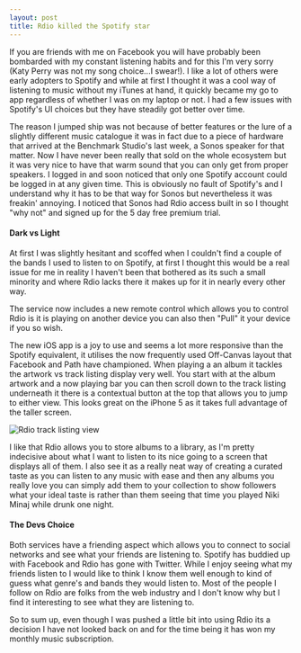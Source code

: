 ```yaml
---
layout: post
title: Rdio killed the Spotify star
---
```

If you are friends with me on Facebook you will have probably been bombarded with my constant listening habits and for this I'm very sorry (Katy Perry was not my song choice...I swear!). I like a lot of others were early adopters to Spotify and while at first I thought it was a cool way of listening to music without my iTunes at hand, it quickly became my go to app regardless of whether I was on my laptop or not. I had a few issues with Spotify's UI choices but they have steadily got better over time.

The reason I jumped ship was not because of better features or the lure of a slightly different music catalogue it was in fact due to a piece of hardware that arrived at the Benchmark Studio's last week, a Sonos speaker for that matter. Now I have never been really that sold on the whole ecosystem but it was very nice to have that warm sound that you can only get from proper speakers. I logged in and soon noticed that only one Spotify account could be logged in at any given time. This is obviously no fault of Spotify's and I understand why it has to be that way for Sonos but nevertheless it was freakin' annoying. I noticed that Sonos had Rdio access built in so I thought "why not" and signed up for the 5 day free premium trial.


#### Dark vs Light
At first I was slightly hesitant and scoffed when I couldn't find a couple of the bands I used to listen to on Spotify, at first I thought this would be a real issue for me in reality I haven't been that bothered as its such a small minority and where Rdio lacks there it makes up for it in nearly every other way.

The service now includes a new remote control which allows you to control Rdio is it is playing on another device you can also then "Pull" it your device if you so wish.

The new iOS app is a joy to use and seems a lot  more responsive than the Spotify equivalent, it utilises the now frequently used Off-Canvas layout that Facebook and Path have championed. When playing a an album it tackles the artwork vs track listing display very well. You start with at the album artwork and a now playing bar  you can then scroll down to the track listing underneath it there is a contextual button at the top that allows you to jump to either view. This looks great on the iPhone 5 as it takes full advantage of the taller screen.

<img src="{{ site.url }}/img/rdio_ios.png" alt="Rdio track listing view">

I like that Rdio allows you to store albums to a library, as I'm pretty indecisive about what I want to listen to its nice going to a screen that displays all of them. I also see it as a really neat way of creating a curated taste as you can listen to any music with ease and then any albums you really love you can simply add them to your collection to show followers what your ideal taste is rather than them seeing that time you played Niki Minaj while drunk one night.

#### The Devs Choice
Both services have a friending aspect which allows you to connect to social networks and see what your friends are listening to. Spotify has buddied up with Facebook and Rdio has gone with Twitter. While I enjoy seeing what my friends listen to I would like to think I know them well enough to kind of guess what genre's and bands they would listen to. Most of the people I follow on Rdio are folks from the web industry and I don't know why but I find it interesting to see what they are listening to.

So to sum up, even though I was pushed a little bit into using Rdio its a decision I have not looked back on and for the time being it has won my monthly music subscription.
